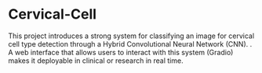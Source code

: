 # Cervical-Cell
This project introduces a strong system for classifying an image for cervical cell type detection through a Hybrid Convolutional Neural Network (CNN).  . A web interface that allows users to interact with this system (Gradio) makes it deployable in clinical or research in real time.
